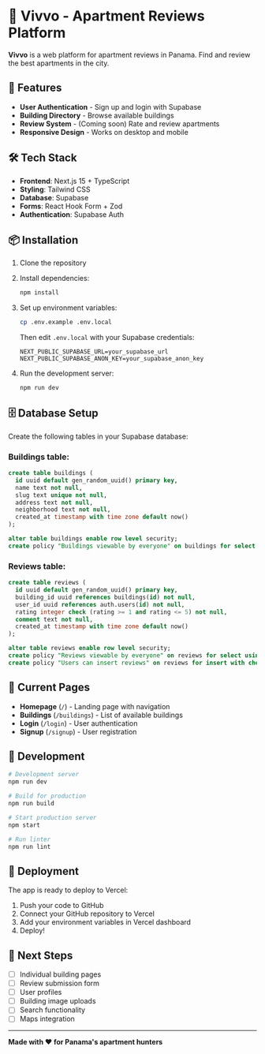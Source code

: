 # 🏢 Vivvo - Apartment Reviews Platform

**Vivvo** is a web platform for apartment reviews in Panama. Find and review the best apartments in the city.

## 🚀 Features

- **User Authentication** - Sign up and login with Supabase
- **Building Directory** - Browse available buildings
- **Review System** - (Coming soon) Rate and review apartments
- **Responsive Design** - Works on desktop and mobile

## 🛠️ Tech Stack

- **Frontend**: Next.js 15 + TypeScript
- **Styling**: Tailwind CSS
- **Database**: Supabase
- **Forms**: React Hook Form + Zod
- **Authentication**: Supabase Auth

## 📦 Installation

1. Clone the repository
2. Install dependencies:
   ```bash
   npm install
   ```

3. Set up environment variables:
   ```bash
   cp .env.example .env.local
   ```
   Then edit `.env.local` with your Supabase credentials:
   ```
   NEXT_PUBLIC_SUPABASE_URL=your_supabase_url
   NEXT_PUBLIC_SUPABASE_ANON_KEY=your_supabase_anon_key
   ```

4. Run the development server:
   ```bash
   npm run dev
   ```

## 🗄️ Database Setup

Create the following tables in your Supabase database:

### Buildings table:
```sql
create table buildings (
  id uuid default gen_random_uuid() primary key,
  name text not null,
  slug text unique not null,
  address text not null,
  neighborhood text not null,
  created_at timestamp with time zone default now()
);

alter table buildings enable row level security;
create policy "Buildings viewable by everyone" on buildings for select using (true);
```

### Reviews table:
```sql
create table reviews (
  id uuid default gen_random_uuid() primary key,
  building_id uuid references buildings(id) not null,
  user_id uuid references auth.users(id) not null,
  rating integer check (rating >= 1 and rating <= 5) not null,
  comment text not null,
  created_at timestamp with time zone default now()
);

alter table reviews enable row level security;
create policy "Reviews viewable by everyone" on reviews for select using (true);
create policy "Users can insert reviews" on reviews for insert with check (auth.uid() = user_id);
```

## 🌟 Current Pages

- **Homepage** (`/`) - Landing page with navigation
- **Buildings** (`/buildings`) - List of available buildings
- **Login** (`/login`) - User authentication
- **Signup** (`/signup`) - User registration

## 🔧 Development

```bash
# Development server
npm run dev

# Build for production
npm run build

# Start production server
npm start

# Run linter
npm run lint
```

## 📱 Deployment

The app is ready to deploy to Vercel:

1. Push your code to GitHub
2. Connect your GitHub repository to Vercel
3. Add your environment variables in Vercel dashboard
4. Deploy!

## 🎯 Next Steps

- [ ] Individual building pages
- [ ] Review submission form
- [ ] User profiles
- [ ] Building image uploads
- [ ] Search functionality
- [ ] Maps integration

---

**Made with ❤️ for Panama's apartment hunters**
